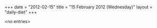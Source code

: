+++
date = "2012-02-15"
title = "15 February 2012 (Wednesday)"
layout = "daily-diet"
+++

<p>&lt;no entries&gt;</p>